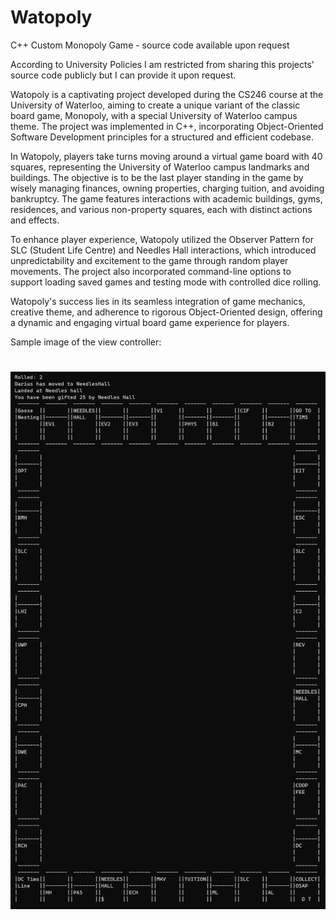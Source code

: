# Watopoly
C++ Custom Monopoly Game - source code available upon request

According to University Policies I am restricted from sharing this projects' source code publicly but I can provide it upon request.

Watopoly is a captivating project developed during the CS246 course at the University of Waterloo, aiming to create a unique variant of the classic board game, Monopoly, with a special University of Waterloo campus theme. The project was implemented in C++, incorporating Object-Oriented Software Development principles for a structured and efficient codebase.

In Watopoly, players take turns moving around a virtual game board with 40 squares, representing the University of Waterloo campus landmarks and buildings. The objective is to be the last player standing in the game by wisely managing finances, owning properties, charging tuition, and avoiding bankruptcy. The game features interactions with academic buildings, gyms, residences, and various non-property squares, each with distinct actions and effects.

To enhance player experience, Watopoly utilized the Observer Pattern for SLC (Student Life Centre) and Needles Hall interactions, which introduced unpredictability and excitement to the game through random player movements. The project also incorporated command-line options to support loading saved games and testing mode with controlled dice rolling.

Watopoly's success lies in its seamless integration of game mechanics, creative theme, and adherence to rigorous Object-Oriented design, offering a dynamic and engaging virtual board game experience for players.


Sample image of the view controller:

# <img src="view.png"> 
